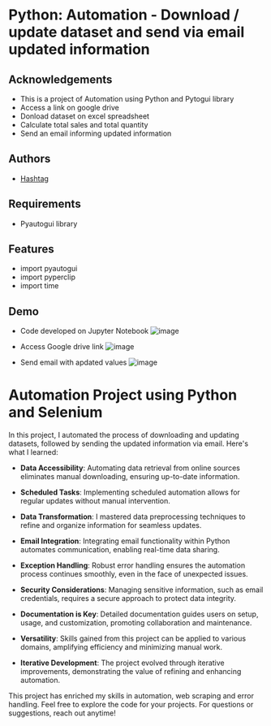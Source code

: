 
# Python: Automation - Download / update dataset and send via email updated information



## Acknowledgements

 - This is a project of Automation using Python and Pytogui library
 - Access a link on google drive
 - Donload dataset on excel spreadsheet
 - Calculate total sales and total quantity
 - Send an email informing updated information



## Authors

 - [Hashtag](https://www.hashtagtreinamentos.com/?origemurl=75502579145&gad=1&gclid=Cj0KCQjw0IGnBhDUARIsAMwFDLk7P-SxtElUvAOGMiLGmEPZtXPSsBZD1Ct9RRmom0f-2GpFmYOE6AYaArSiEALw_wcB)



## Requirements

- Pyautogui library 


## Features

- import pyautogui
- import pyperclip
- import time

## Demo 

- Code developed on Jupyter Notebook
![image](https://github.com/tiagoc0sta/02_automation_update_excel_send-email_/assets/63982700/b23b0df2-328f-4a36-8e10-36f7b29e9fa9)

- Access Google drive link 
![image](https://github.com/tiagoc0sta/02_automation_update_excel_send-email_/assets/63982700/49b96aef-4c35-4b0b-84d7-52b17487cdf2)

- Send email with apdated values
![image](https://github.com/tiagoc0sta/02_automation_update_excel_send-email_/assets/63982700/a0b4b1d7-83a1-4453-8b92-13f992d0b867)

# Automation Project using Python and Selenium

In this project, I automated the process of downloading and updating datasets, followed by sending the updated information via email. Here's what I learned:

- **Data Accessibility**: Automating data retrieval from online sources eliminates manual downloading, ensuring up-to-date information.

- **Scheduled Tasks**: Implementing scheduled automation allows for regular updates without manual intervention.

- **Data Transformation**: I mastered data preprocessing techniques to refine and organize information for seamless updates.

- **Email Integration**: Integrating email functionality within Python automates communication, enabling real-time data sharing.

- **Exception Handling**: Robust error handling ensures the automation process continues smoothly, even in the face of unexpected issues.

- **Security Considerations**: Managing sensitive information, such as email credentials, requires a secure approach to protect data integrity.

- **Documentation is Key**: Detailed documentation guides users on setup, usage, and customization, promoting collaboration and maintenance.

- **Versatility**: Skills gained from this project can be applied to various domains, amplifying efficiency and minimizing manual work.

- **Iterative Development**: The project evolved through iterative improvements, demonstrating the value of refining and enhancing automation.


This project has enriched my skills in automation, web scraping and error handling. Feel free to explore the code for your projects. For questions or suggestions, reach out anytime!

    


 
